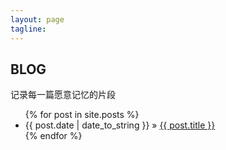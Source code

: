 ```yaml
---
layout: page
tagline: 
---
```


    
## BLOG 

记录每一篇愿意记忆的片段

<ul class="posts">
  {% for post in site.posts %}
    <li><span>{{ post.date | date_to_string }}</span> &raquo; <a href="{{ BASE_PATH }}{{ post.url }}">{{ post.title }}</a></li>
  {% endfor %}
</ul>


